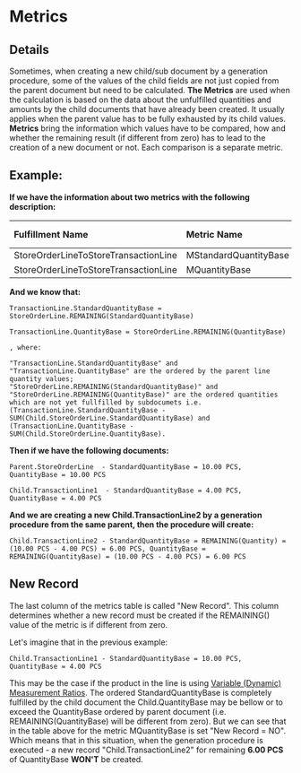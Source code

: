 # Metrics

## Details

Sometimes, when creating a new child/sub document by a generation procedure, some of the values of the child fields are not just copied from the parent document but need to be calculated. 
**The Metrics** are used when the calculation is based on the data about the unfulfilled quantities and amounts by the child documents that have already been created.
It usually applies when the parent value has to be fully exhausted by its child values.
**Metrics** bring the information which values have to be compared, how and whether the remaining result (if different from zero) has to lead to the creation of a new document or not. 
Each comparison is a separate metric.

## Example:

**If we have the information about two metrics with the following description:**

| Fulfillment Name                     | Metric Name           | Measurement Unit                           | Parent Value                        | Child Value                          | New Record |
| :----------------------------------- | :-------------------- | :----------------------------------------- | :---------------------------------- | :----------------------------------- | :--------- |
| StoreOrderLineToStoreTransactionLine | MStandardQuantityBase | StoreOrderLine.Product.BaseMeasurementUnit | StoreOrderLine.StandardQuantityBase | TransactionLine.StandardQuantityBase | YES        |
| StoreOrderLineToStoreTransactionLine | MQuantityBase         | StoreOrderLine.Product.BaseMeasurementUnit | StoreOrderLine.QuantityBase         | TransactionLine.QuantityBase         | NO         |

**And we know that:**
```
TransactionLine.StandardQuantityBase = StoreOrderLine.REMAINING(StandardQuantityBase)

TransactionLine.QuantityBase = StoreOrderLine.REMAINING(QuantityBase)

, where:

"TransactionLine.StandardQuantityBase" and "TransactionLine.QuantityBase" are the ordered by the parent line quantity values;
"StoreOrderLine.REMAINING(StandardQuantityBase)" and "StoreOrderLine.REMAINING(QuantityBase)" are the ordered quantities which are not yet fullfilled by subdocumets i.e. (TransactionLine.StandardQuantityBase - SUM(Child.StoreOrderLine.StandardQuantityBase) and (TransactionLine.QuantityBase - SUM(Child.StoreOrderLine.QuantityBase).
```
**Then if we have the following documents:**
```
Parent.StoreOrderLine  - StandardQuantityBase = 10.00 PCS, QuantityBase = 10.00 PCS

Child.TransactionLine1  - StandardQuantityBase = 4.00 PCS, QuantityBase = 4.00 PCS
```

**And we are creating a new Child.TransactionLine2 by a generation procedure from the same parent, then the procedure will create:**
```
Child.TransactionLine2 - StandardQuantityBase = REMAINING(Quantity) = (10.00 PCS - 4.00 PCS) = 6.00 PCS, QuantityBase = REMAINING(QuantityBase) = (10.00 PCS - 4.00 PCS) = 6.00 PCS
```

## New Record

The last column of the metrics table is called "New Record". 
This column determines whether a new record must be created if the REMAINING() value of the metric is if different from zero. 

Let's imagine that in the previous example:

```
Child.TransactionLine1 - StandardQuantityBase = 10.00 PCS, QuantityBase = 4.00 PCS
```

This may be the case if the product in the line is using [Variable (Dynamic) Measurement Ratios](https://confluence.erp.net/display/techdoc/Variable+(Dynamic)+Measurement+Ratios).
The ordered StandardQuantityBase is completely fulfilled by the child document the Child.QuantityBase may be bellow or to exceed the QuantityBase ordered by parent document (i.e. REMAINING(QuantityBase) will be different from zero).
But we can see that in the table above for the metric MQuantityBase is set "New Record = NO".
Which means that in this situation, when the generation procedure is executed - a new record "Child.TransactionLine2" for remaining **6.00 PCS** of QuantityBase **WON'T** be created.
